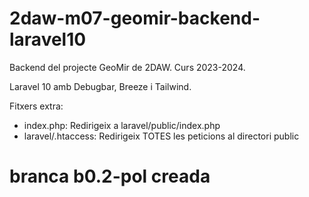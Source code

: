 # 2daw-m07-geomir-backend-laravel10
Backend del projecte GeoMir de 2DAW. Curs 2023-2024.

Laravel 10 amb Debugbar, Breeze i Tailwind.

Fitxers extra:

* index.php: Redirigeix a laravel/public/index.php
* laravel/.htaccess: Redirigeix TOTES les peticions al directori public

# branca b0.2-pol creada